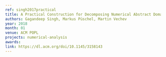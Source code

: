 ```yaml
---
ref: singh2017practical
title: A Practical Construction for Decomposing Numerical Abstract Domains
authors: Gagandeep Singh, Markus Püschel, Martin Vechev
year: 2018
month: 01
venue: ACM POPL
projects: numerical-analysis
awards:
link: https://dl.acm.org/doi/10.1145/3158143
---
```


